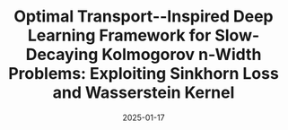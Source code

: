 ---
title: "Optimal Transport--Inspired Deep Learning Framework for Slow-Decaying Kolmogorov n-Width Problems: Exploiting Sinkhorn Loss and Wasserstein Kernel"
collection: publications
permalink: /publication/2025-01-17-Optimal-Transport-Inspired-Deep-Learning-Framework-for-Slow-Decaying-Kolmogorov-n-Width-Problems-Exploiting-Sinkhorn-Loss-and-Wasserstein-Kernel
date: 2025-01-17
item: 13
venue: 'SIAM Journal on Scientific Computing'
paperurl: 'https://doi.org/10.1137/23M1604680'
authors: 'Moaad Khamlich, Federico Pichi, Gianluigi Rozza'
pubsource: 'journal'
biblio: >
    @article{KhamlichOptimalTransportInspired2025,\
    
    title = {Optimal {{Transport}}--{{Inspired Deep Learning Framework}} for {{Slow-Decaying Kolmogorov}} n-{{Width Problems}}: {{Exploiting Sinkhorn Loss}} and {{Wasserstein Kernel}}},\
    
    shorttitle = {Optimal {{Transport}}--{{Inspired Deep Learning Framework}} for {{Slow-Decaying Kolmogorov}} n-{{Width Problems}}},\
    
    author = {Khamlich, Moaad and Pichi, Federico and Rozza, Gianluigi},\
    
    year = {2025},\
    
    journal = {SIAM Journal on Scientific Computing},
    pages = {C235-C264},\
    
    publisher = {{Society for Industrial and Applied Mathematics}},\
    
    doi = {10.1137/23M1604680}
    }

---